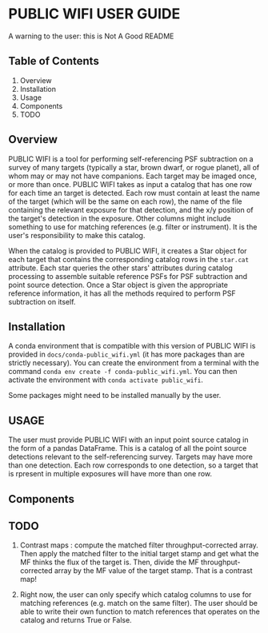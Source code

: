 PUBLIC WIFI USER GUIDE
======================

A warning to the user: this is Not A Good README


Table of Contents
-----------------
1. Overview
1. Installation
1. Usage
1. Components
1. TODO



Overview
--------

PUBLIC WIFI is a tool for performing self-referencing PSF subtraction on a
survey of many targets (typically a star, brown dwarf, or rogue planet), all of
whom may or may not have companions. Each target may be imaged once, or more
than once. PUBLIC WIFI takes as input a catalog that has one row for each time
an target is detected. Each row must contain at least the name of the target
(which will be the same on each row), the name of the file containing the
relevant exposure for that detection, and the x/y position of the target's
detection in the exposure. Other columns might include something to use for
matching references (e.g. filter or instrument). It is the user's
responsibility to make this catalog.

When the catalog is provided to PUBLIC WIFI, it creates a Star object for each
target that contains the corresponding catalog rows in the `star.cat` attribute.
Each star queries the other stars' attributes during catalog processing to
assemble suitable reference PSFs for PSF subtraction and point source detection.
Once a Star object is given the appropriate reference information, it has all
the methods required to perform PSF subtraction on itself.

Installation
------------

A conda environment that is compatible with this version of PUBLIC WIFI
is provided in ``docs/conda-public_wifi.yml`` (it has more packages than
are strictly necessary). You can create the environment from a terminal
with the command ``conda env create -f conda-public_wifi.yml``. You can
then activate the environment with ``conda activate public_wifi``.

Some packages might need to be installed manually by the user.

USAGE
-----

The user must provide PUBLIC WIFI with an input point source catalog in the form of a pandas DataFrame. This is a catalog of all the point source detections relevant to the self-referencing survey. Targets may have more than one detection. Each row corresponds to one detection, so a target that is rpresent in multiple exposures will have more than one row.


Components
----------


TODO
----

   1. Contrast maps : compute the matched filter throughput-corrected array. Then apply the matched filter to the initial target stamp and get what the MF thinks the flux of the target is. Then, divide the MF throughput-corrected array by the MF value of the target stamp. That is a contrast map!

   1. Right now, the user can only specify which catalog columns to use for
      matching references (e.g. match on the same filter). The user should be able
      to write their own function to match references that operates on the catalog
      and returns True or False.

